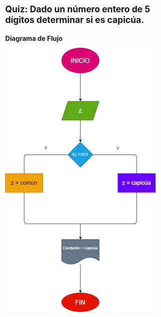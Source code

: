 # Quiz: Dado un número entero de 5 dígitos determinar si es capicúa.

## Diagrama de Flujo

![Diagrama de Flujo](diagrama.png "Diagrama de Flujo")